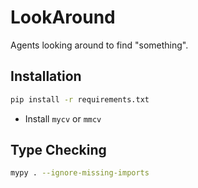 # LookAround

Agents looking around to find "something".

## Installation

```Bash
pip install -r requirements.txt
```

- Install `mycv` or `mmcv`

## Type Checking

```Bash
mypy . --ignore-missing-imports
```
